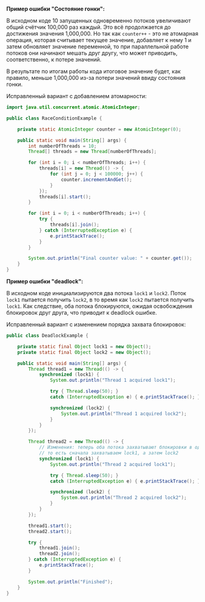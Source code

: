 **Пример ошибки "Состояние гонки":**

В исходном коде 10 запущенных одновременно потоков увеличивают общий счётчик 100,000 раз каждый. Это всё продолжается до достижения значения 1,000,000.
Но так как `counter++` - это не атомарная операция, которая считывает текущее значение, добавляет к нему 1 и затем обновляет значение переменной, то при параллельной работе потоков они начинают мешать друг другу, что может приводить, соответственно, к потере значений.

В результате по итогам работы кода итоговое значение будет, как правило, меньше 1,000,000 из-за потери значений ввиду состояния гонки.

Исправленный вариант с добавлением атомарности:

```java
import java.util.concurrent.atomic.AtomicInteger;

public class RaceConditionExample {

    private static AtomicInteger counter = new AtomicInteger(0);

    public static void main(String[] args) {
        int numberOfThreads = 10;
        Thread[] threads = new Thread[numberOfThreads];

        for (int i = 0; i < numberOfThreads; i++) {
            threads[i] = new Thread(() -> {
                for (int j = 0; j < 100000; j++) {
                    counter.incrementAndGet();
                }
            });
            threads[i].start();
        }

        for (int i = 0; i < numberOfThreads; i++) {
            try {
                threads[i].join();
            } catch (InterruptedException e) {
                e.printStackTrace();
            }
        }

        System.out.println("Final counter value: " + counter.get());
    }
}
```


 

**Пример ошибки "deadlock":**

В исходном коде инициализируются два потока `lock1` и `lock2`.
Поток `lock1` пытается получить `lock2`, в то время как `lock2` пытается получить `lock1`.
Как следствие, оба потока блокируются, ожидая освобождения блокировок друг друга, что приводит к deadlock ошибке.

Исправленный вариант с изменением порядка захвата блокировок:

```java
public class DeadlockExample {

    private static final Object lock1 = new Object();
    private static final Object lock2 = new Object();

    public static void main(String[] args) {
        Thread thread1 = new Thread(() -> {
            synchronized (lock1) {
                System.out.println("Thread 1 acquired lock1");

                try { Thread.sleep(50); } 
                catch (InterruptedException e) { e.printStackTrace(); }

                synchronized (lock2) {
                    System.out.println("Thread 1 acquired lock2");
                }
            }
        });

        Thread thread2 = new Thread(() -> {
			// Изменения: теперь оба потока захватывают блокировки в одном порядке,
			// то есть сначала захватываем lock1, а затем lock2
            synchronized (lock1) {
                System.out.println("Thread 2 acquired lock1");

                try { Thread.sleep(50); } 
                catch (InterruptedException e) { e.printStackTrace(); }

                synchronized (lock2) {
                    System.out.println("Thread 2 acquired lock2");
                }
            }
        });

        thread1.start();
        thread2.start();

        try {
            thread1.join();
            thread2.join();
        } catch (InterruptedException e) {
            e.printStackTrace();
        }

        System.out.println("Finished");
    }
}
```
